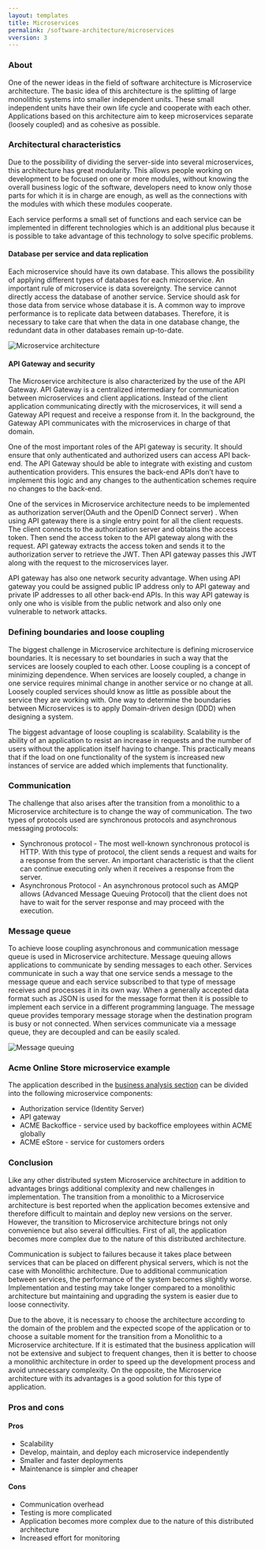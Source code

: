 ```yaml
---
layout: templates
title: Microservices
permalink: /software-architecture/microservices
vversion: 3
---
```



### About

One of the newer ideas in the field of software architecture is Microservice architecture. The basic idea of this architecture is the splitting of large monolithic systems into smaller independent units. These small independent units have their own life cycle and cooperate with each other. Applications based on this architecture aim to keep microservices separate \(loosely coupled\) and as cohesive as possible.

### Architectural characteristics

Due to the possibility of dividing the server-side into several microservices, this architecture has great modularity. This allows people working on development to be focused on one or more modules, without knowing the overall business logic of the software, developers need to know only those parts for which it is in charge are enough, as well as the connections with the modules with which these modules cooperate.

Each service performs a small set of functions and each service can be implemented in different technologies which is an additional plus because it is possible to take advantage of this technology to solve specific problems.

#### Database per service and data replication

Each microservice should have its own database. This allows the possibility of applying different types of databases for each microservice. An important rule of microservice is data sovereignty. The service cannot directly access the database of another service. Service should ask for those data from service whose database it is. A common way to improve performance is to replicate data between databases. Therefore, it is necessary to take care that when the data in one database change, the redundant data in other databases remain up-to-date.

![Microservice architecture]({{site.url}}/assets/microservices.png)


#### API Gateway and security

The Microservice architecture is also characterized by the use of the API Gateway. API Gateway is a centralized intermediary for communication between microservices and client applications. Instead of the client application communicating directly with the microservices, it will send a Gateway API request and receive a response from it. In the background, the Gateway API communicates with the microservices in charge of that domain.

One of the most important roles of the API gateway is security. It should ensure that only authenticated and authorized users can access API back-end. The API Gateway should be able to integrate with existing and custom authentication providers. This ensures the back-end APIs don’t have to implement this logic and any changes to the authentication schemes require no changes to the back-end. 

One of the services in Microservice architecture needs to be implemented as authorization server\(OAuth and the OpenID Connect server\) . When using API gateway there is a single entry point for all the client requests. The client connects to the authorization server and obtains the access token. Then send the access token to the API gateway along with the request. API gateway extracts the access token and sends it to the authorization server to retrieve the JWT. Then API gateway passes this JWT along with the request to the microservices layer.

API gateway has also one network security advantage. When using API gateway you could be assigned public IP address only to API gateway and private IP addresses to all other back-end APIs. In this way API gateway is only one who is visible from the public network and also only one vulnerable to network attacks.

### Defining boundaries and loose coupling 

The biggest challenge in Microservice architecture is defining microservice boundaries. It is necessary to set boundaries in such a way that the services are loosely coupled to each other. Loose coupling is a concept of minimizing dependence. When services are loosely coupled, a change in one service requires minimal change in another service or no change at all. Loosely coupled services should know as little as possible about the service they are working with. One way to determine the boundaries between Microservices is to apply Domain-driven design \(DDD\) when designing a system.

The biggest advantage of loose coupling is scalability. Scalability is the ability of an application to resist an increase in requests and the number of users without the application itself having to change. This practically means that if the load on one functionality of the system is increased new instances of service are added which implements that functionality.

### Communication

The challenge that also arises after the transition from a monolithic to a Microservice architecture is to change the way of communication. The two types of protocols used are synchronous protocols and asynchronous messaging protocols:

* Synchronous protocol - The most well-known synchronous protocol is HTTP. With this type of protocol, the client sends a request and waits for a response from the server. An important characteristic  is that the client can continue executing only when it receives a response from the server.
* Asynchronous Protocol - An asynchronous protocol such as AMQP allows \(Advanced Message Queuing Protocol\) that the client does not have to wait for the server response and may proceed with the execution.

### Message queue

To achieve loose coupling asynchronous and communication message queue is used in Microservice architecture. Message queuing allows applications to communicate by sending messages to each other. Services communicate in such a way that one service sends a message to the message queue and each service subscribed to that type of message receives and processes it in its own way. When a generally accepted data format such as JSON is used for the message format then it is possible to implement each service in a different programming language. The message queue provides temporary message storage when the destination program is busy or not connected. When services communicate via a message queue, they are decoupled and can be easily scaled.  

![Message queuing]({{site.url}}/assets/queue.png)


### Acme Online Store microservice example

The application described in the [business analysis section](https://app.gitbook.com/@atomiv/s/docs/~/drafts/-M8vZliLelYahqo4XEiC/business-analysis/overview) can be divided into the following microservice components:

* Authorization service \(Identity Server\)
* API gateway
* ACME Backoffice - service used by backoffice employees within ACME globally
* ACME eStore - service for customers orders

### Conclusion

Like any other distributed system Microservice architecture in addition to advantages brings additional complexity and new challenges in implementation. The transition from a monolithic to a Microservice architecture is best reported when the application becomes extensive and therefore difficult to maintain and deploy new versions on the server. However, the transition to Microservice architecture brings not only convenience but also several difficulties. First of all, the application becomes more complex due to the nature of this distributed architecture.

Communication is subject to failures because it takes place between services that can be placed on different physical servers, which is not the case with Monolithic architecture. Due to additional communication between services, the performance of the system becomes slightly worse. Implementation and testing may take longer compared to a monolithic architecture but maintaining and upgrading the system is easier due to loose connectivity.

Due to the above, it is necessary to choose the architecture according to the domain of the problem and the expected scope of the application or to choose a suitable moment for the transition from a Monolithic to a Microservice architecture. If it is estimated that the business application will not be extensive and subject to frequent changes, then it is better to choose a monolithic architecture in order to speed up the development process and avoid unnecessary complexity. On the opposite, the Microservice architecture with its advantages is a good solution for this type of application.

### Pros and cons

#### Pros

* Scalability
* Develop, maintain, and deploy each microservice independently
* Smaller and faster deployments
* Maintenance is simpler and cheaper

#### Cons

* Communication overhead
* Testing is more complicated
* Application becomes more complex due to the nature of this distributed architecture
* Increased effort for monitoring



